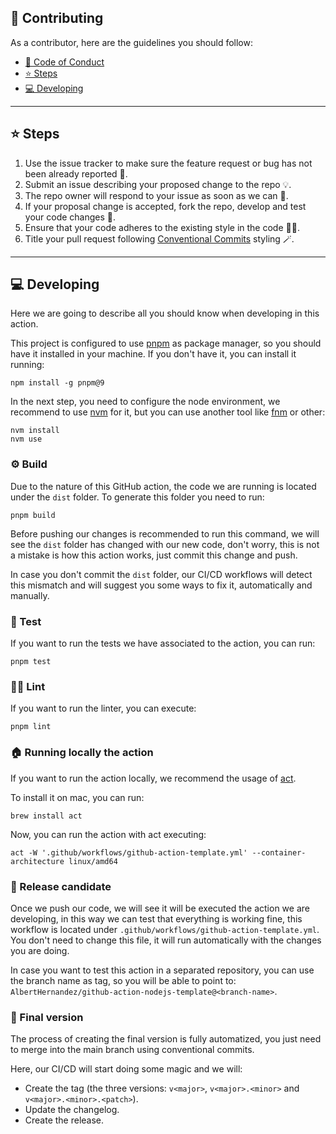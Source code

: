 ## 👏 Contributing

As a contributor, here are the guidelines you should follow:

- [👔 Code of Conduct](CODE_OF_CONDUCT.md)
- [⭐️ Steps](#-steps)
- [💻️ Developing](#-developing)

---

## ⭐️ Steps

1. Use the issue tracker to make sure the feature request or bug has not been already reported 🔎.
2. Submit an issue describing your proposed change to the repo 💡.
3. The repo owner will respond to your issue as soon as we can 💪.
4. If your proposal change is accepted, fork the repo, develop and test your code changes 🤝.
5. Ensure that your code adheres to the existing style in the code 💅🏻.
6. Title your pull request following [Conventional Commits](https://www.conventionalcommits.org/en/v1.0.0/) styling 🪄.

---

## 💻️ Developing

Here we are going to describe all you should know when developing in this action.

This project is configured to use [pnpm](https://pnpm.io/) as package manager, so you should have it installed in your machine. If you don't have it, you can install it running:

```shell
npm install -g pnpm@9
```

In the next step, you need to configure the node environment, we recommend to use [nvm](https://github.com/nvm-sh/nvm) for it, but you can use another tool like [fnm](https://github.com/Schniz/fnm) or other:

```shell
nvm install
nvm use
```

### ⚙️ Build

Due to the nature of this GitHub action, the code we are running is located under the `dist` folder. To generate this folder you need to run:

```shell
pnpm build
```

Before pushing our changes is recommended to run this command, we will see the `dist` folder has changed with our new code, don't worry, this is not a mistake is how this action works, just commit this change and push.

In case you don't commit the `dist` folder, our CI/CD workflows will detect this mismatch and will suggest you some ways to fix it, automatically and manually.

### 🧪 Test

If you want to run the tests we have associated to the action, you can run:

```shell
pnpm test
```

### 💅🏻 Lint

If you want to run the linter, you can execute:

```shell
pnpm lint
```

### 🏠 Running locally the action

If you want to run the action locally, we recommend the usage of [act](https://github.com/nektos/act).

To install it on mac, you can run:

```shell
brew install act
```

Now, you can run the action with act executing:

```shell
act -W '.github/workflows/github-action-template.yml' --container-architecture linux/amd64
```

### 🐣 Release candidate

Once we push our code, we will see it will be executed the action we are developing, in this way we can test that everything is working fine, this workflow is located under `.github/workflows/github-action-template.yml`. You don't need to change this file, it will run automatically with the changes you are doing.

In case you want to test this action in a separated repository, you can use the branch name as tag, so you will be able to point to: `AlbertHernandez/github-action-nodejs-template@<branch-name>`.

### 🚀 Final version

The process of creating the final version is fully automatized, you just need to merge into the main branch using conventional commits.

Here, our CI/CD will start doing some magic and we will:

- Create the tag (the three versions: `v<major>`, `v<major>.<minor>` and `v<major>.<minor>.<patch>`).
- Update the changelog.
- Create the release.
